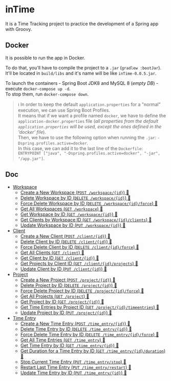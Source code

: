 # inTime
It is a Time Tracking project to practice the development of a Spring app with Groovy.

## Docker
It is possible to run the app in Docker.

To do that, you'll have to compile the project to a `.jar` (`gradlew :bootJar`).  
It'll be located in `build/libs` and it's name will be like `inTime-0.0.5.jar`.

To launch the containers - Spring Boot JDK8 and MySQL 8 (_empty DB_) - execute `docker-compose up -d`.  
To stop them, run `docker-compose down`.

> ℹ️ In order to keep the default `application.properties` for a "normal" execution, we can use Spring Boot Profiles.  
> It means that if we want a profile named `docker`, we have to define the `application-docker.properties` file 
> (_all properties from the default `application.properties` will be used, except the ones defined in the 'docker' file_).  
> Then, we have to use the following option when running the `.jar`: `-Dspring.profiles.active=docker`.  
> In this case, we can add it to the last line of the `Dockerfile`: `ENTRYPOINT ["java", "-Dspring.profiles.active=docker", "-jar", "/app.jar"]`.

## Doc
- [Workspace](docs/REST%20API%20Entities/Workspace.md)
	- [Create a New Workspace (`POST /workspace/{id}`) 🔗](docs/REST%20API%20Entities/Workspace/Create-New-Workspace.md)
	- [Delete Workspace by ID (`DELETE /workspace/{id}`) 🔗](docs/REST%20API%20Entities/Workspace/Delete-Workspace-by-ID.md)
	- [Force Delete Workspace by ID (`DELETE /workspace/{id}/force`) 🔗](docs/REST%20API%20Entities/Workspace/Force-Delete-Workspace-by-ID.md)
	- [Get All Workspaces (`GET /workspace`) 🔗](docs/REST%20API%20Entities/Workspace/Get-All-Workspaces.md)
	- [Get Workspace by ID (`GET /workspace/{id}`) 🔗](docs/REST%20API%20Entities/Workspace/Get-Workspace-by-ID.md)
	- [Get Clients by Workspace ID (`GET /workspace/{id}/clients`) 🔗](docs/REST%20API%20Entities/Workspace/Get-Clients-by-Workspace-ID.md)
	- [Update Workspace by ID (`PUT /workspace/{id}`) 🔗](docs/REST%20API%20Entities/Workspace/Update-Workspace-by-ID.md)
- [Client](docs/REST%20API%20Entities/Client.md)
	- [Create a New Client (`POST /client/{id}`) 🔗](docs/REST%20API%20Entities/Client/Create-New-Client.md)
	- [Delete Client by ID (`DELETE /client/{id}`) 🔗](docs/REST%20API%20Entities/Client/Delete-Client-by-ID.md)
	- [Force Delete Client by ID (`DELETE /client/{id}/force`) 🔗](docs/REST%20API%20Entities/Client/Force-Delete-Client-by-ID.md)
	- [Get All Clients (`GET /client`) 🔗](docs/REST%20API%20Entities/Client/Get-All-Clients.md)
	- [Get Client by ID (`GET /client/{id}`) 🔗](docs/REST%20API%20Entities/Client/Get-Client-by-ID.md)
	- [Get Projects by Client ID (`GET /client/{id}/projects`) 🔗](docs/REST%20API%20Entities/Client/Get-Projects-by-Client-ID.md)
	- [Update Client by ID (`PUT /client/{id}`) 🔗](docs/REST%20API%20Entities/Client/Update-Client-by-ID.md)
- [Project](docs/REST%20API%20Entities/Project.md)
	- [Create a New Project (`POST /project/{id}`) 🔗](docs/REST%20API%20Entities/Project/Create-New-Project.md)
	- [Delete Project by ID (`DELETE /project/{id}`) 🔗](docs/REST%20API%20Entities/Project/Delete-Project-by-ID.md)
	- [Force Delete Project by ID (`DELETE /project/{id}/force`) 🔗](docs/REST%20API%20Entities/Project/Force-Delete-Project-by-ID.md)
	- [Get All Projects (`GET /project`) 🔗](docs/REST%20API%20Entities/Project/Get-All-Projects.md)
	- [Get Project by ID (`GET /project/{id}`) 🔗](docs/REST%20API%20Entities/Project/Get-Project-by-ID.md)
	- [Get Time Entries by Project ID (`GET /project/{id}/timeentries`) 🔗](docs/REST%20API%20Entities/Project/Get-Time-Entries-by-Project-ID.md)
	- [Update Project by ID (`PUT /project/{id}`) 🔗](docs/REST%20API%20Entities/Project/Update-Project-by-ID.md)
- [Time Entry](docs/REST%20API%20Entities/Time%20Entry.md)
	- [Create a New Time Entry (`POST /time_entry/{id}`) 🔗](docs/REST%20API%20Entities/Time%20Entry/Create-New-Time-Entry.md)
	- [Delete Time Entry by ID (`DELETE /time_entry/{id}`) 🔗](docs/REST%20API%20Entities/Time%20Entry/Delete-Time-Entry-by-ID.md)
	- [Force Delete Time Entry by ID (`DELETE /time_entry/{id}/force`) 🔗](docs/REST%20API%20Entities/Time%20Entry/Force-Delete-Time-Entry-by-ID.md)
	- [Get All Time Entries (`GET /time_entry`) 🔗](docs/REST%20API%20Entities/Time%20Entry/Get-All-Time-Entries.md)
	- [Get Time Entry by ID (`GET /time_entry/{id}`) 🔗](docs/REST%20API%20Entities/Time%20Entry/Get-Time-Entry-by-ID.md)
	- [Get Duration for a Time Entry by ID (`GET /time_entry/{id}/duration`) 🔗](docs/REST%20API%20Entities/Time%20Entry/Get-Duration-Time-Entry-by-ID.md)
	- [Stop Current Time Entry (`PUT /time_entry/stop`) 🔗](docs/REST%20API%20Entities/Time%20Entry/Stop-Current-Time-Entry.md)
	- [Restart Last Time Entry (`PUT /time_entry/restart`) 🔗](docs/REST%20API%20Entities/Time%20Entry/Restart-Last-Time-Entry.md)
	- [Update Time Entry by ID (`PUT /time_entry/{id}`) 🔗](docs/REST%20API%20Entities/Time%20Entry/Update-Time-Entry-by-ID.md)
